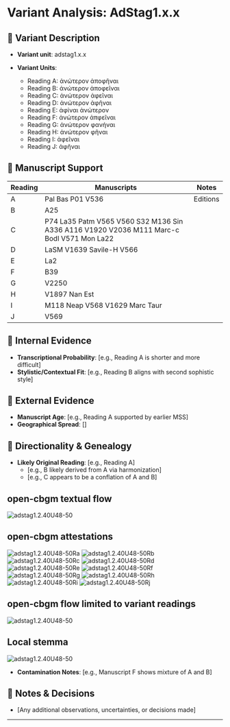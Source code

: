 # Variant Analysis: AdStag1.x.x

## 📌 Variant Description
- **Variant unit**: adstag1.x.x

- **Variant Units**: 
  - Reading A: ἀνώτερον ἀποφῆναι
  - Reading B: ἀνώτερον ἀποφεῖναι
  - Reading C: ἀνώτερον ἀφεῖναι
  - Reading D: ἀνώτερον ἀφῆναι
  - Reading E: ἀφίναι ἀνώτερον
  - Reading F: ἀνώτερον ἀπφεῖναι
  - Reading G: ἀνώτερον φανήναι
  - Reading H: ἀνώτερον φῆναι
  - Reading I: ἀφεῖναι
  - Reading J: ἀφῆναι

## 🧬 Manuscript Support
| Reading | Manuscripts | Notes |
|--------|-------------|-------|
| A      | Pal Bas P01 V536 | Editions |
| B      | A25 |  |
| C      |  P74 La35 Patm V565 V560 S32 M136 Sin A336 A116 V1920 V2036 M111 Marc-c Bodl V571 Mon La22 |  |
| D      | LaSM V1639 Savile-H V566 |  |
| E      | La2 |  |
| F      | B39 |  |
| G      | V2250 |  |
| H      | V1897 Nan Est |  |
| I      | M118 Neap V568 V1629 Marc Taur |  |
| J      | V569 |  |


## 🧠 Internal Evidence
- **Transcriptional Probability**: [e.g., Reading A is shorter and more difficult]
- **Stylistic/Contextual Fit**: [e.g., Reading B aligns with second sophistic style]

## 🧭 External Evidence
- **Manuscript Age**: [e.g., Reading A supported by earlier MSS]
- **Geographical Spread**: []

## 🔄 Directionality & Genealogy
- **Likely Original Reading**: [e.g., Reading A]
  - [e.g., B likely derived from A via harmonization]
  - [e.g., C appears to be a conflation of A and B]
## open-cbgm textual flow ##
![adstag1.2.40U48-50](flow/adstag1.2.40U48-50-textual-flow.svg "adstag1.2.40U48-50")
## open-cbgm attestations ##
![adstag1.2.40U48-50Ra](attestations/adstag1.2.40U48-50Ra-coherence-attestations.svg "adstag1.2.40U48-50Ra")
![adstag1.2.40U48-50Rb](attestations/adstag1.2.40U48-50Rb-coherence-attestations.svg "adstag1.2.40U48-50Rb")
![adstag1.2.40U48-50Rc](attestations/adstag1.2.40U48-50Rc-coherence-attestations.svg "adstag1.2.40U48-50Rc")
![adstag1.2.40U48-50Rd](attestations/adstag1.2.40U48-50Rd-coherence-attestations.svg "adstag1.2.40U48-50Rd")
![adstag1.2.40U48-50Re](attestations/adstag1.2.40U48-50Re-coherence-attestations.svg "adstag1.2.40U48-50Re")
![adstag1.2.40U48-50Rf](attestations/adstag1.2.40U48-50Rf-coherence-attestations.svg "adstag1.2.40U48-50Rf")
![adstag1.2.40U48-50Rg](attestations/adstag1.2.40U48-50Rg-coherence-attestations.svg "adstag1.2.40U48-50Rg")
![adstag1.2.40U48-50Rh](attestations/adstag1.2.40U48-50Rh-coherence-attestations.svg "adstag1.2.40U48-50Rh")
![adstag1.2.40U48-50Ri](attestations/adstag1.2.40U48-50Ri-coherence-attestations.svg "adstag1.2.40U48-50Ri")
![adstag1.2.40U48-50Rj](attestations/adstag1.2.40U48-50Rj-coherence-attestations.svg "adstag1.2.40U48-50Rj")
## open-cbgm flow limited to variant readings ##
![adstag1.2.40U48-50](variants/adstag1.2.40U48-50-coherence-variants.svg "adstag1.2.40U48-50")
## Local stemma ##
![adstag1.2.40U48-50](local/adstag1.2.40U48-50-local-stemma.svg "adstag1.2.40U48-50")

- **Contamination Notes**: [e.g., Manuscript F shows mixture of A and B]

## 📝 Notes & Decisions
- [Any additional observations, uncertainties, or decisions made]

---